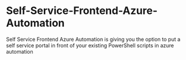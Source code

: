 # Self-Service-Frontend-Azure-Automation
Self Service Frontend Azure Automation is giving you the option to put a self service portal in front of your existing PowerShell scripts in azure automation
